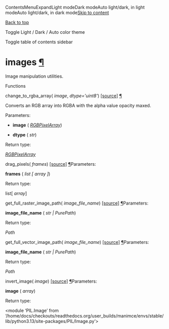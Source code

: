 ContentsMenuExpandLight modeDark modeAuto light/dark, in light modeAuto light/dark, in dark mode[Skip to content](https://docs.manim.community/en/stable/reference/manim.utils.images.html#furo-main-content)

[Back to top](https://docs.manim.community/en/stable/reference/manim.utils.images.html#)

Toggle Light / Dark / Auto color theme

Toggle table of contents sidebar

# images [¶](https://docs.manim.community/en/stable/reference/manim.utils.images.html\#module-manim.utils.images "Link to this heading")

Image manipulation utilities.

Functions

change\_to\_rgba\_array( _image_, _dtype='uint8'_) [\[source\]](https://docs.manim.community/en/stable/_modules/manim/utils/images.html#change_to_rgba_array) [¶](https://docs.manim.community/en/stable/reference/manim.utils.images.html#manim.utils.images.change_to_rgba_array "Link to this definition")

Converts an RGB array into RGBA with the alpha value opacity maxed.

Parameters:

- **image** ( [_RGBPixelArray_](https://docs.manim.community/en/stable/reference/manim.typing.html#manim.typing.RGBPixelArray "manim.typing.RGBPixelArray"))

- **dtype** ( _str_)


Return type:

[_RGBPixelArray_](https://docs.manim.community/en/stable/reference/manim.typing.html#manim.typing.RGBPixelArray "manim.typing.RGBPixelArray")

drag\_pixels( _frames_) [\[source\]](https://docs.manim.community/en/stable/_modules/manim/utils/images.html#drag_pixels) [¶](https://docs.manim.community/en/stable/reference/manim.utils.images.html#manim.utils.images.drag_pixels "Link to this definition")Parameters:

**frames** ( _list_ _\[_ _array_ _\]_)

Return type:

list\[ _array_\]

get\_full\_raster\_image\_path( _image\_file\_name_) [\[source\]](https://docs.manim.community/en/stable/_modules/manim/utils/images.html#get_full_raster_image_path) [¶](https://docs.manim.community/en/stable/reference/manim.utils.images.html#manim.utils.images.get_full_raster_image_path "Link to this definition")Parameters:

**image\_file\_name** ( _str_ _\|_ _PurePath_)

Return type:

_Path_

get\_full\_vector\_image\_path( _image\_file\_name_) [\[source\]](https://docs.manim.community/en/stable/_modules/manim/utils/images.html#get_full_vector_image_path) [¶](https://docs.manim.community/en/stable/reference/manim.utils.images.html#manim.utils.images.get_full_vector_image_path "Link to this definition")Parameters:

**image\_file\_name** ( _str_ _\|_ _PurePath_)

Return type:

_Path_

invert\_image( _image_) [\[source\]](https://docs.manim.community/en/stable/_modules/manim/utils/images.html#invert_image) [¶](https://docs.manim.community/en/stable/reference/manim.utils.images.html#manim.utils.images.invert_image "Link to this definition")Parameters:

**image** ( _array_)

Return type:

<module ‘PIL.Image’ from ‘/home/docs/checkouts/readthedocs.org/user\_builds/manimce/envs/stable/lib/python3.13/site-packages/PIL/Image.py’>